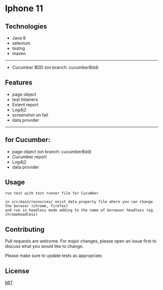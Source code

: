 # Iphone 11


## Technologies

* Java 8
* selenium
* testng 
* maven
-----------
* Cucumber BDD (on branch: cucumberBdd)

## Features

* page object
* test listeners
* Extent report
* Log4j2
* screenshot on fail
* data provider
----------
## for Cucumber:
* page object (on branch: cucumberBdd)
* Cucumber report
* Log4j2
* data provider
## Usage

```
run test with test runner file for Cucumber

in src/main/resources/ exist data.property file where you can change the borwser (chrome, firefox) 
and run in headless mode adding to the name of borowser headless (eg. chromeheadless)
```

## Contributing
Pull requests are welcome. For major changes, please open an issue first to discuss what you would like to change.

Please make sure to update tests as appropriate.

## License
[MIT](https://choosealicense.com/licenses/mit/)
